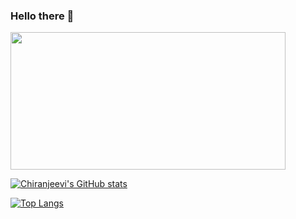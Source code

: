 ### Hello there 🧔

<img src="https://media.giphy.com/media/xTiIzJSKB4l7xTouE8/giphy.gif" width="440" height="220" />

<!--
**chiranchimmili/chiranchimmili** is a ✨ _special_ ✨ repository because its `README.md` (this file) appears on your GitHub profile.

Here are some ideas to get you started:

- 🔭 I’m currently working on ...
- 🌱 I’m currently learning ...
- 👯 I’m looking to collaborate on ...
- 🤔 I’m looking for help with ...
- 💬 Ask me about ...
- 📫 How to reach me: ...
- 😄 Pronouns: ...
- ⚡ Fun fact: ...
-->

[![Chiranjeevi's GitHub stats](https://github-readme-stats.vercel.app/api?username=chiranchimmili&count_private=true&hide=issues&theme=omni)](https://github.com/chiranchimmili/github-readme-stats)

[![Top Langs](https://github-readme-stats.vercel.app/api/top-langs/?username=chiranchimmili&layout=compact&theme=omni)](https://github.com/chiranchimmili/github-readme-stats)
